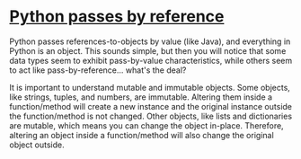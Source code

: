 # [Python passes by reference](http://stackoverflow.com/questions/534375/passing-values-in-python)

Python passes references-to-objects by value (like Java), and everything in Python is an object. This sounds simple, but then you will notice that some data types seem to exhibit pass-by-value characteristics, while others seem to act like pass-by-reference... what's the deal?

It is important to understand mutable and immutable objects. Some objects, like strings, tuples, and numbers, are immutable. Altering them inside a function/method will create a new instance and the original instance outside the function/method is not changed. Other objects, like lists and dictionaries are mutable, which means you can change the object in-place. Therefore, altering an object inside a function/method will also change the original object outside.
